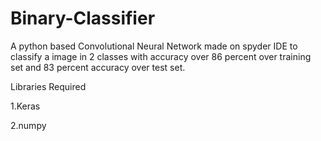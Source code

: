 # Binary-Classifier
A python based Convolutional Neural Network made on spyder IDE to classify a image in 2 classes with accuracy over 86 percent over training set and 83 percent accuracy over test set.

 Libraries Required

1.Keras

2.numpy
